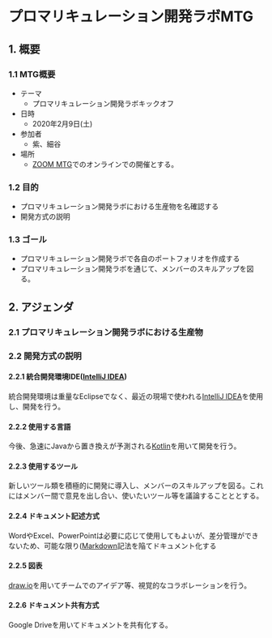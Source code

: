 # プロマリキュレーション開発ラボMTG

## 1. 概要
### 1.1 MTG概要
- テーマ
  - プロマリキュレーション開発ラボキックオフ
- 日時
  - 2020年2月9日(土)
- 参加者
  - 紫、細谷
- 場所
  - [ZOOM MTG](https://zoom.us/jp-jp/meetings.html)でのオンラインでの開催とする。

### 1.2 目的
- プロマリキュレーション開発ラボにおける生産物を名確認する
- 開発方式の説明

### 1.3 ゴール
- プロマリキュレーション開発ラボで各自のポートフォリオを作成する
- プロマリキュレーション開発ラボを通じて、メンバーのスキルアップを図る。

## 2. アジェンダ
### 2.1 プロマリキュレーション開発ラボにおける生産物

### 2.2 開発方式の説明

#### 2.2.1 統合開発環境IDE([IntelliJ IDEA](https://ja.wikipedia.org/wiki/IntelliJ_IDEA))
統合開発環境は重量なEclipseでなく、最近の現場で使われる[IntelliJ IDEA](https://ja.wikipedia.org/wiki/IntelliJ_IDEA)を使用し、開発を行う。
#### 2.2.2 使用する言語
今後、急速にJavaから置き換えが予測される[Kotlin](https://ja.wikipedia.org/wiki/Kotlin)を用いて開発を行う。
#### 2.2.3 使用するツール
新しいツール類を積極的に開発に導入し、メンバーのスキルアップを図る。これにはメンバー間で意見を出し合い、使いたいツール等を議論することととする。
#### 2.2.4 ドキュメント記述方式
WordやExcel、PowerPointは必要に応じて使用してもよいが、差分管理ができないため、可能な限り([Markdown](https://ja.wikipedia.org/wiki/Markdown)記法を陥てドキュメント化する
#### 2.2.5 図表
[draw.io](https://www.draw.io/)を用いてチームでのアイデア等、視覚的なコラボレーションを行う。
#### 2.2.6 ドキュメント共有方式
Google Driveを用いてドキュメントを共有化する。
